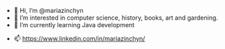 - 👋 Hi, I’m @mariazinchyn
- 👀 I’m interested in computer science, history, books, art and gardening.
- 🌱 I’m currently learning Java  development
<!--- 💞️ I’m looking to collaborate on ... -->
- 📫 https://www.linkedin.com/in/mariazinchyn/

<!---
mariazinchyn/mariazinchyn is a ✨ special ✨ repository because its `README.md` (this file) appears on your GitHub profile.
You can click the Preview link to take a look at your changes.
--->
